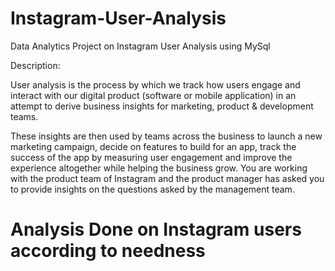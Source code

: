 # Instagram-User-Analysis
Data Analytics Project on Instagram User Analysis using MySql

Description:

User analysis is the process by which we track how users engage and interact with our digital
product (software or mobile application) in an attempt to derive business insights for
marketing, product & development teams.

These insights are then used by teams across the business to launch a new marketing
campaign, decide on features to build for an app, track the success of the app by measuring
user engagement and improve the experience altogether while helping the business grow.
You are working with the product team of Instagram and the product manager has asked you
to provide insights on the questions asked by the management team.

# Analysis Done on Instagram users according to needness
